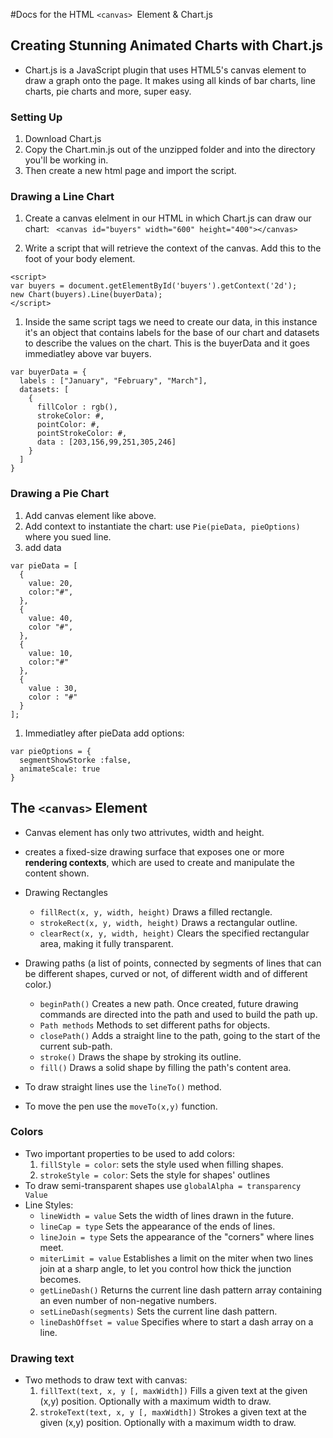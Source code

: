 #Docs for the HTML `<canvas> `Element & Chart.js

## Creating Stunning Animated Charts with Chart.js

* Chart.js is a JavaScript plugin that uses HTML5's canvas element to draw a graph onto the page. It makes using all kinds of bar charts, line charts, pie charts and more, super easy.

### Setting Up

1. Download Chart.js
1. Copy the Chart.min.js out of the unzipped folder and into the directory you'll be working in.
 1. Then create a new html page and import the script.

 ### Drawing a Line Chart

1. Create a canvas elelment in our HTML in which Chart.js can draw our chart:
` <canvas id="buyers" width="600" height="400"></canvas>`

1. Write a script that will retrieve the context of the canvas. Add this to the foot of your body element.
```
<script> 
var buyers = document.getElementById('buyers').getContext('2d');
new Chart(buyers).Line(buyerData);
</script>
```
 1. Inside the same script tags we need to create our data, in this instance it's an object that contains labels for the base of our chart and datasets to describe the values on the chart. This is the buyerData and it goes immediatley above var buyers.
 ``` 
 var buyerData = {
   labels : ["January", "February", "March"],
   datasets: [
     {
       fillColor : rgb(),
       strokeColor: #,
       pointColor: #,
       pointStrokeColor: #,
       data : [203,156,99,251,305,246]
     }
   ]
 }
 ```

 ### Drawing a Pie Chart

1. Add canvas element like above.
1. Add context to instantiate the chart: use `Pie(pieData, pieOptions)` where you sued line.
1. add data
```
var pieData = [
  {
    value: 20,
    color:"#",
  },
  {
    value: 40,
    color "#",
  },
  {
    value: 10,
    color:"#"
  },
  {
    value : 30,
    color : "#"
  }
];
```
1. Immediatley after pieData add options:
```
var pieOptions = {
  segmentShowStorke :false,
  animateScale: true
}
```
## The `<canvas>` Element

* Canvas element has only two attrivutes, width and height.
* creates a fixed-size drawing surface that exposes one or more **rendering contexts**, which are used to create and manipulate the content shown. 

* Drawing Rectangles
  * `fillRect(x, y, width, height)`
    Draws a filled rectangle.
  * `strokeRect(x, y, width, height)`
    Draws a rectangular outline.
  * `clearRect(x, y, width, height)`
    Clears the specified rectangular area, making it fully transparent.

* Drawing paths (a list of points, connected by segments of lines that can be different shapes, curved or not, of different width and of different color.)
  * `beginPath()`
    Creates a new path. Once created, future drawing commands are directed into the path and used to build the path up.
  * `Path methods`
    Methods to set different paths for objects.
  * `closePath()`
    Adds a straight line to the path, going to the start of the current sub-path.
  * `stroke()`
    Draws the shape by stroking its outline.
  *  `fill()`
    Draws a solid shape by filling the path's content area.

* To draw straight lines use the `lineTo()` method. 
* To move the pen use the `moveTo(x,y)` function.

### Colors

* Two important properties to be used to add colors:
  1. `fillStyle = color`: sets the style used when filling shapes.
  1. `strokeStyle = color`: Sets the style for shapes' outlines
* To draw semi-transparent shapes use `globalAlpha = transparency Value`
* Line Styles:
  * `lineWidth = value`
    Sets the width of lines drawn in the future.
  * `lineCap = type`
    Sets the appearance of the ends of lines.
  * `lineJoin = type`
    Sets the appearance of the "corners" where lines meet.
  * `miterLimit = value`
    Establishes a limit on the miter when two lines join at a sharp angle, to let you control how thick the junction becomes.
  * `getLineDash()`
    Returns the current line dash pattern array containing an even number of non-negative numbers.
  * `setLineDash(segments)`
    Sets the current line dash pattern.
  * `lineDashOffset = value`
    Specifies where to start a dash array on a line.

### Drawing text

* Two methods to draw text with canvas:
  1. `fillText(text, x, y [, maxWidth])`
  Fills a given text at the given (x,y) position. Optionally with a maximum width to draw.
  1. `strokeText(text, x, y [, maxWidth])`
  Strokes a given text at the given (x,y) position. Optionally with a maximum width to draw.
